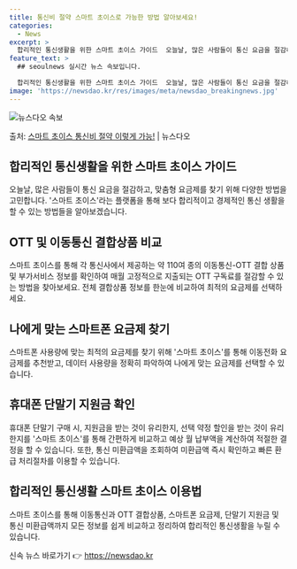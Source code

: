 ```yaml
---
title: 통신비 절약 스마트 초이스로 가능한 방법 알아보세요!
categories:
  - News
excerpt: >
  합리적인 통신생활을 위한 스마트 초이스 가이드  오늘날, 많은 사람들이 통신 요금을 절감하고, 맞춤형 요금제…
feature_text: >
  ## seoulnews 실시간 뉴스 속보입니다.

  합리적인 통신생활을 위한 스마트 초이스 가이드  오늘날, 많은 사람들이 통신 요금을 절감하고, 맞춤형 요금제…
image: 'https://newsdao.kr/res/images/meta/newsdao_breakingnews.jpg'
---
```


![뉴스다오 속보](https://newsdao.kr/res/images/meta/newsdao_breakingnews.jpg)

<p>출처: <a href="https://newsdao.kr/4120" rel="dofollow">스마트 초이스 통신비 절약 이렇게 가능!</a> | 뉴스다오</p>

<h2 data-ke-size="size26">합리적인 통신생활을 위한 스마트 초이스 가이드</h2>
<p data-ke-size="size16">오늘날, 많은 사람들이 통신 요금을 절감하고, 맞춤형 요금제를 찾기 위해 다양한 방법을 고민합니다. '스마트 초이스'라는 플랫폼을 통해 보다 합리적이고 경제적인 통신 생활을 할 수 있는 방법들을 알아보겠습니다.</p>

<h2 data-ke-size="size24">OTT 및 이동통신 결합상품 비교</h2>
<p data-ke-size="size16">스마트 초이스를 통해 각 통신사에서 제공하는 약 110여 종의 이동통신-OTT 결합 상품 및 부가서비스 정보를 확인하여 매월 고정적으로 지출되는 OTT 구독료를 절감할 수 있는 방법을 찾아보세요. 전체 결합상품 정보를 한눈에 비교하여 최적의 요금제를 선택하세요.</p>

<h2 data-ke-size="size24">나에게 맞는 스마트폰 요금제 찾기</h2>
<p data-ke-size="size16">스마트폰 사용량에 맞는 최적의 요금제를 찾기 위해 '스마트 초이스'를 통해 이동전화 요금제를 추천받고, 데이터 사용량을 정확히 파악하여 나에게 맞는 요금제를 선택할 수 있습니다.</p>

<h2 data-ke-size="size24">휴대폰 단말기 지원금 확인</h2>
<p data-ke-size="size16">휴대폰 단말기 구매 시, 지원금을 받는 것이 유리한지, 선택 약정 할인을 받는 것이 유리한지를 '스마트 초이스'를 통해 간편하게 비교하고 예상 월 납부액을 계산하여 적절한 결정을 할 수 있습니다. 또한, 통신 미환급액을 조회하여 미환급액 즉시 확인하고 빠른 환급 처리절차를 이용할 수 있습니다.</p>

<h2 data-ke-size="size24">합리적인 통신생활 스마트 초이스 이용법</h2>
<p data-ke-size="size16">스마트 초이스를 통해 이동통신과 OTT 결합상품, 스마트폰 요금제, 단말기 지원금 및 통신 미환급액까지 모든 정보를 쉽게 비교하고 정리하여 합리적인 통신생활을 누릴 수 있습니다.</p> 

신속 뉴스 바로가기 👉 <a href="https://newsdao.kr" rel="dofollow">https://newsdao.kr</a>


